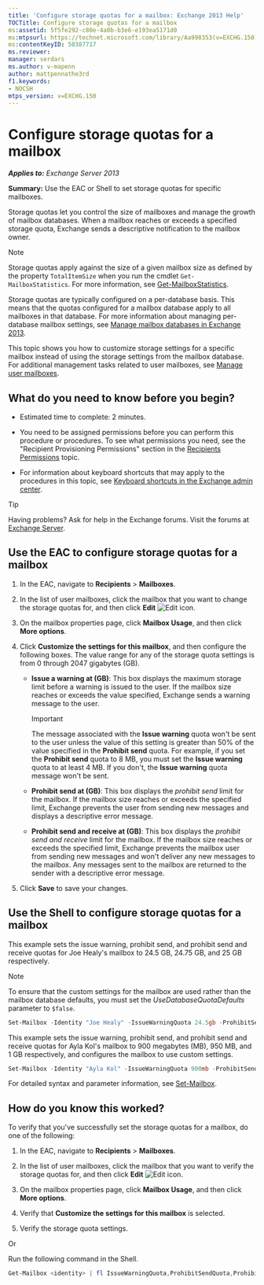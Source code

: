 ```yaml
---
title: 'Configure storage quotas for a mailbox: Exchange 2013 Help'
TOCTitle: Configure storage quotas for a mailbox
ms:assetid: 5f5fe292-c80e-4a0b-b3e6-e193ea5171d0
ms:mtpsurl: https://technet.microsoft.com/library/Aa998353(v=EXCHG.150)
ms:contentKeyID: 50387717
ms.reviewer: 
manager: serdars
ms.author: v-mapenn
author: mattpennathe3rd
f1.keywords:
- NOCSH
mtps_version: v=EXCHG.150
---
```


# Configure storage quotas for a mailbox

_**Applies to:** Exchange Server 2013_

**Summary:** Use the EAC or Shell to set storage quotas for specific mailboxes.

Storage quotas let you control the size of mailboxes and manage the growth of mailbox databases. When a mailbox reaches or exceeds a specified storage quota, Exchange sends a descriptive notification to the mailbox owner.

> [!NOTE]
> Storage quotas apply against the size of a given mailbox size as defined by the property <CODE>TotalItemSize</CODE> when you run the cmdlet <CODE>Get-MailboxStatistics</CODE>. For more information, see <A href="https://docs.microsoft.com/powershell/module/exchange/Get-MailboxStatistics">Get-MailboxStatistics</A>.

Storage quotas are typically configured on a per-database basis. This means that the quotas configured for a mailbox database apply to all mailboxes in that database. For more information about managing per-database mailbox settings, see [Manage mailbox databases in Exchange 2013](manage-mailbox-databases-in-exchange-2013-exchange-2013-help.md).

This topic shows you how to customize storage settings for a specific mailbox instead of using the storage settings from the mailbox database. For additional management tasks related to user mailboxes, see [Manage user mailboxes](https://docs.microsoft.com/exchange/recipients-in-exchange-online/manage-user-mailboxes/manage-user-mailboxes).

## What do you need to know before you begin?

- Estimated time to complete: 2 minutes.

- You need to be assigned permissions before you can perform this procedure or procedures. To see what permissions you need, see the "Recipient Provisioning Permissions" section in the [Recipients Permissions](recipients-permissions-exchange-2013-help.md) topic.

- For information about keyboard shortcuts that may apply to the procedures in this topic, see [Keyboard shortcuts in the Exchange admin center](keyboard-shortcuts-in-the-exchange-admin-center-2013-help.md).

> [!TIP]
> Having problems? Ask for help in the Exchange forums. Visit the forums at [Exchange Server](https://go.microsoft.com/fwlink/p/?linkid=60612).

## Use the EAC to configure storage quotas for a mailbox

1. In the EAC, navigate to **Recipients** \> **Mailboxes**.

2. In the list of user mailboxes, click the mailbox that you want to change the storage quotas for, and then click **Edit** ![Edit icon](images/JJ218640.6f53ccb2-1f13-4c02-bea0-30690e6ea71d(EXCHG.150).gif "Edit icon").

3. On the mailbox properties page, click **Mailbox Usage**, and then click **More options**.

4. Click **Customize the settings for this mailbox**, and then configure the following boxes. The value range for any of the storage quota settings is from 0 through 2047 gigabytes (GB).

   - **Issue a warning at (GB)**: This box displays the maximum storage limit before a warning is issued to the user. If the mailbox size reaches or exceeds the value specified, Exchange sends a warning message to the user.

     > [!IMPORTANT]
     > The message associated with the <STRONG>Issue warning</STRONG> quota won't be sent to the user unless the value of this setting is greater than 50% of the value specified in the <STRONG>Prohibit send</STRONG> quota. For example, if you set the <STRONG>Prohibit send</STRONG> quota to 8 MB, you must set the <STRONG>Issue warning</STRONG> quota to at least 4 MB. If you don't, the <STRONG>Issue warning</STRONG> quota message won't be sent.

   - **Prohibit send at (GB)**: This box displays the *prohibit send* limit for the mailbox. If the mailbox size reaches or exceeds the specified limit, Exchange prevents the user from sending new messages and displays a descriptive error message.

   - **Prohibit send and receive at (GB)**: This box displays the *prohibit send and receive* limit for the mailbox. If the mailbox size reaches or exceeds the specified limit, Exchange prevents the mailbox user from sending new messages and won't deliver any new messages to the mailbox. Any messages sent to the mailbox are returned to the sender with a descriptive error message.

5. Click **Save** to save your changes.

## Use the Shell to configure storage quotas for a mailbox

This example sets the issue warning, prohibit send, and prohibit send and receive quotas for Joe Healy's mailbox to 24.5 GB, 24.75 GB, and 25 GB respectively.

> [!NOTE]
> To ensure that the custom settings for the mailbox are used rather than the mailbox database defaults, you must set the <EM>UseDatabaseQuotaDefaults</EM> parameter to <CODE>$false</CODE>.

```powershell
Set-Mailbox -Identity "Joe Healy" -IssueWarningQuota 24.5gb -ProhibitSendQuota 24.75gb -ProhibitSendReceiveQuota 25gb -UseDatabaseQuotaDefaults $false
```

This example sets the issue warning, prohibit send, and prohibit send and receive quotas for Ayla Kol's mailbox to 900 megabytes (MB), 950 MB, and 1 GB respectively, and configures the mailbox to use custom settings.

```powershell
Set-Mailbox -Identity "Ayla Kol" -IssueWarningQuota 900mb -ProhibitSendQuota 950mb -ProhibitSendReceiveQuota 1gb -UseDatabaseQuotaDefaults $false
```

For detailed syntax and parameter information, see [Set-Mailbox](https://docs.microsoft.com/powershell/module/exchange/Set-Mailbox).

## How do you know this worked?

To verify that you've successfully set the storage quotas for a mailbox, do one of the following:

1. In the EAC, navigate to **Recipients** \> **Mailboxes**.

2. In the list of user mailboxes, click the mailbox that you want to verify the storage quotas for, and then click **Edit** ![Edit icon](images/JJ218640.6f53ccb2-1f13-4c02-bea0-30690e6ea71d(EXCHG.150).gif "Edit icon").

3. On the mailbox properties page, click **Mailbox Usage**, and then click **More options**.

4. Verify that **Customize the settings for this mailbox** is selected.

5. Verify the storage quota settings.

Or

Run the following command in the Shell.

```powershell
Get-Mailbox <identity> | fl IssueWarningQuota,ProhibitSendQuota,ProhibitSendReceiveQuota,UseDatabaseQuotaDefaults
```
